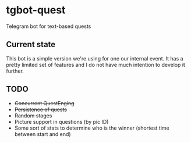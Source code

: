 # tgbot-quest
Telegram bot for text-based quests

## Current state
This bot is a simple version we're using for one our internal event. It has a pretty limited set of features and I do not have much intention to develop it further.

## TODO
* ~~Concurrent QuestEnging~~
* ~~Persistence of quests~~
* ~~Random stages~~
* Picture support in questions (by pic ID)
* Some sort of stats to determine who is the winner (shortest time between start and end)
